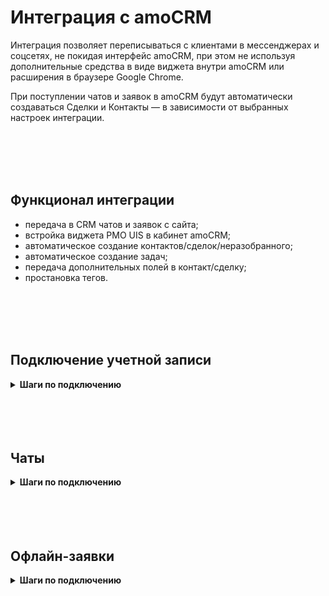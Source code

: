 # Интеграция с amoCRM <br />  

Интеграция позволяет переписываться с клиентами в мессенджерах и соцсетях, не покидая интерфейс amoCRM, при этом не используя дополнительные средства в виде виджета внутри amoCRM или расширения в браузере Google Chrome. <br />

При поступлении чатов и заявок в amoCRM будут автоматически создаваться Сделки и Контакты — в зависимости от выбранных настроек интеграции. <br /> 

<br />
<br />
<br />
<br />


## Функционал интеграции <br />  

- передача в CRM чатов и заявок с сайта;
- встройка виджета РМО UIS в кабинет amoCRM;
- автоматическое создание контактов/сделок/неразобранного;
- автоматическое создание задач;
- передача дополнительных полей в контакт/сделку;
- простановка тегов. <br />


<br />
<br />
<br />
<br />

## Подключение учетной записи <br />

<details>
 <summary style="font-weight:bold;"> Шаги по подключению </summary> <br />

Для авторизации в amoCRM необходимо в ЛК UIS: <br />  
- нажать "Авторизация";
- если ранеее добавляли учетные данные amoCRM, то выбрать их из списка; <br /> 
- если нет, то нажать "Добавить учетные данные".
  
![image](amoCRM_1.jpg)  <br />

Откроется окно для ввода данных портала, который вам нужно подключить.
- В поле "Название" можно ввести любое понятное вам название, тк оно будет отображаться в выпадающем списке.
- В поле "AmoCRM URL" необходимо вставить ссылку на ваш портал AmoCRM, например: https://uismarketplace.amocrm.ru/.
- Нажмите кнопку "Подключить".

![image](amoCRM_2.png)  <br />

Откроется страница amocrm для подключения портала и передачи доступа к нему UIS Чатам. Выберите нужный аккаунт и нажмите "Разрешить". <br /> 

<Alert type=warning> Если данная страница не открылась, то нажмите на круглую стрелочку напротив поля с вашим порталом в настройках интеграции. </Alert> <br /> 

![image](amoCRM_3.png)  <br />  

Далее, откроется страница с сообщением что портал успешно подключен и закроется автоматически.
![image](amoCRM_4.png)  <br />  

<Alert type=warning> Также есть возможность отредактировать или удалить учетные данные которые вы установили. Для этого, в окне "Учетных данных" в выпадающем списке, при наведении курсора на портал - справа появляется иконка "шестеренки", при нажатии на которую открывается окно, где можно отредактировать и сохранить изменения, либо удалить эти данные. </Alert> <br /> 
![image](amoCRM_5.png)  <br /> 
![image](amoCRM_6.png)  <br /> 

      
После добавления учетных данных на странице появятся Параметры интеграции.  <br />

</details> 

<br />
<br />
<br />
<br />


## Чаты <br />

<details>
 <summary style="font-weight:bold;"> Шаги по подключению </summary> <br />

Для передачи чатов из UIS в amoCRM прожмите свитч активации интеграции "Чаты".  <br /> 

## Основное <br /> 

1. **Канал** - выберите из списка каналы, при написании в которые у вас будут создаваться сущности в amoCRM.  <br />

2. **Метод передачи** - выберите требуемый способ обработки чатов.    <br /> 

Варианты обработки: <br /> 

- **Создавать контакт и сделку**. При первичном контакте, для клиента будет создан контакт и сделка. При повторном обращении - будет создана только сделка, при условии, что у клиента нет сделок в активной воронке, либо сделок не существует в воронке совсем.

- **Использовать "Неразобраное"**. Будет всегда создавать запись в неразобраном. Запись будет создаваться каждый раз, когда чат уже закрыт, и приходит новое сообщение от клиента.  <br /> 

3. **Создавать задачу** - выберите настройку, если требуется создание задач по чатам. При включении настройки, появляются дополнительные поля: <br />  

    - **Срок задачи** - выберите временной промежуток, который необходимо указывать в качестве срока задачи. <br /> 

    - **Создавать задачу на сотрудника**: <br /> 
        - **Из карточки контакта** - задача будет ставится на сотрудника, который указан в карточке контакта в amoCRM.
        - **Из настроек интеграции** - задача будет ставится на сотрудника, который указан в настройках интеграции в блоке "Сотрудники" в поле "Ответственный по-умолчанию". <br /> 

4. **Фильтрация чатов** - задайте условия, если требуется фильтровать чаты по сайтам, рекламным кампаниям и проч.<br /> 

При нажатии на иконку (воронки) открывается модальное окно с настройкой, чтобы появились поля фильтра нужно нажать на кнопку **И/ИЛИ**. <br /> 

- В поле **Параметр** сейчас доступны варианты фильтрации: Сайт или Рекламная компания. <br />
- В поле **Условие** можно выбрать **Включить** или **Исключить**: <br /> 

    - При выборе **Включить** - система будет пропускать входящие обращения и создавать сущности.
    - При выборе **Исключить** - система не будет создавать сущности при входящем обращении с выбранного источника. <br /> 

Также доступна более гибкая настройка с логическими операциями **И/ИЛИ** - при которой будет идти более гибкая фильтрация входящих обращений. <br /> 

**Например**: исключить для создания сущностей входящие обращения с сайта И/ИЛИ с канала телеграм.   <br />   

![image](amoCRM_15.jpg)  <br />

5. **Проставлять теги**  - при выключенной настройке теги не будут ставиться на сущности amoCRM. И также, скрыто поле "Список тегов". <br />

При включении настройки - появляется поле "Список тегов". Оно содержит фиксированный список тегов, доступный для выбора. <br /> 
При выборе тегов, проставляться они будут как на сущность сделки, так и на сущность контакта при их создании.


<br />
<br />


### Шаблоны <br /> 

Для настройки наименований создаваемых сущностей доступны поля: "Контакты", "Сделки", "Задачи". В каждом поле можно задавать любые нужные вам наименования, используя переменные значения, через кнопку плюса под полем. <br />

![image](amoCRM_13.jpg)  <br /> 


1. Нажав на кнопку плюса, можно выбрать, какое значение переменной установить в шаблон наименования сущности. <br />   

2. Кнопка с иконкой (глаза) дает возможность сделать предпросмотр наименования которое будет отображено в создаваемой сущности. <br />   

3. Кнопка с иконкой (закругленой стрелочки) возвращает шаблон поля к последнему сохраненному значению. <br /> 


<Alert type=warning> Обратите внимание: что название шаблонов, которые вы задаете относятся только к сущностям сделок, контактов и задач в amoCRM. К записям, создаваемых в "Не разобранном" - они не применяются. </Alert> <br /> 


<br />
<br />  


### Мультиворонки <br /> 

Мультиворонки позволяют создавать сделки в разных воронках. <br /> 

Вкладка **Мультиворонки** доступна всем пользователям amoCRM. Для того, чтобы воспользоваться функциональностью необходимо на вкладке **Основное** настроить обработку обращений "Создавать контакт и сделку" и, затем можно настраивать "Мультиворонки". <br />


1. Задайте необходимую воронку и этап по умолчанию - это обязательные поля. <br />

2. Для добавлении условия попадания сделки в воронку нажмите кнопку "Добавить". <br />
- Сначала выберите воронку, а затем этап этой воронки. 
- Далее выберите условия или группы условий для определения правил, по которым будут создаваться сделки по обращениям в выбранную воронку.
- Нажмите "Сохранить". <br /> 

    Условия: <br /> 

    - **Включить** - при выборе данного условия, подпадающее под это условие обращение будет обработано и помещено в воронку выбранную с этим фильтром. Все остальные обращения, которые под это условие не подпадают будут отправлены в воронку и этап по-умолчанию. <br />
    - **Исключить** - тут работает наоборот, при выборе данного условия, попадающее под это условие обращение будет обработано и помещено в воронку по-умолчанию. Все остальные обращения, которые под это условие не подпадают будут отправлены в воронку и этап выбранные в фильтре. <br />

![image](amoCRM_12.jpg)  <br />  

Синхронизация с amoCRM и обновление воронок происходит при обновлении страницы настроек интеграции после добавления новой воронки или этапа в amoCRM. <br />

<Alert type=error> Если у вас выбрано создание в "Неразобранном", то при таких настройках запись в неразобранном будет создана в первой воронке из списка ваших воронок в amoCRM, даже если выбрана по-умолчанию воронка. Также, фильтры не работают с неразобранным. </Alert> <br />


<br />
<br /> 



## Сотрудники <br />  

Настройка позволяет управлять назначением ответственного по умолчанию, а также синхронизировать сотрудников из портала amoCRM в личный кабинет UIS. <br />

1. **Ответственный сотрудник по-умолчанию** - поле благодаря которому, система будет устанавливать ответственным в контакте, сделке и задачах, выбранного в этом поле сотрудника. <br />

2. **Синхронизация по расписанию** - при включении, синхронизация сотрудников будет происходить автоматически каждый день в полночь. <br /> 

3. **Синхронизировать сотрудников** - кнопка для ручной принудительной синхронизации сотрудников. <br /> 

![image](amoCRM_14.jpg)  <br /> 

<br /> 
<br /> 

## Дополнительные поля <br /> 

Настройка позволяет передавать дополнительные поля в контакт и сделку при их создании.

1. Сопоставьте для каждой сущности дополнительные поля из amoCRM и UIS. 

2. После добавления сопоставления всех требуемых дополнительных полей - нажмите "Сохранить".<br />


![image](amoCRM_11.jpg)  <br /> 

<Alert type=warning> При добавлении нового поля в amoCRM для корректной работы следует выбирать тип поля в amoCRM "Текст", чтобы не было ошибок при использовании доп полей. </Alert> <br />


<br /> 
<br />


</details> 

<br />
<br />
<br />
<br />

## Офлайн-заявки <br />

<details>
 <summary style="font-weight:bold;"> Шаги по подключению </summary> <br />

Для передачи заявок из UIS в amoCRM прожмите свитч активации интеграции "Офлайн-заявки".  <br /> 

<br /> 

## Основное <br /> 

1. **График работы компании** - выберите график работы компании из предложенного списка. <br />   
Настройка будет учитываться при создании задач. <br />  

2. **Метод передачи**- выберите требуемый способ обработки заявки.    <br /> 

- Если выбрана Обрабатывать вручную - не создаются нижеперечисленные сущности. 
- При выборе Использовать функционал «Неразобранное» заявка на сделку в Неразобранном будет создаваться всегда при поступлении заявки. 
- Если выбраны способы Создавать контакт или Создавать сделку и контакт, то сделка будет создаваться всегда, а контакт — только если обращение первичное.   <br /> 

3. **Только для первичных обращений** - параметр активирует обработку только первичных обращений тем способом, который был указан ранее.  <br />  

4. **Создавать задачу на сотрудника** - для любой поступившей заявки можно настроить автоматическое создание задач.  <br /> 

Если в параметре "Создавать задачу на сотрудника" выбран вариант "Не создавать" - задачу не создаем , иначе создаем задачу на ответственного сотрудника в соответствии с настройками ниже. <br />

5. **Срок задачи** - выберите временной промежуток, который необходимо указывать в качестве срока задачи. <br /> 

При простановке срока задачи учитывается выбранный **График работы компании**.  <br />

6. **Фильтры** - задайте условия, если требуется фильтровать заявки по сайтам, типам и проч.<br />

При нажатии на иконку (воронки) открывается модальное окно с настройкой, чтобы появились поля фильтра нужно нажать на кнопку **И/ИЛИ**. <br /> 

- В поле **Параметр** сейчас доступны варианты фильтрации: Выбранная посетителем группа,  Рекламная компания, Источник, Сайт, Тип формы, Страница обращения, Текст заявки, Источник перехода, Название формы заявки . <br />
- В поле **Условие** можно выбрать **Включить** или **Исключить**: <br /> 

    - При выборе **Включить** - система будет пропускать входящие обращения и создавать сущности.
    - При выборе **Исключить** - система не будет создавать сущности при входящем обращении с выбранного источника. <br /> 

Также доступна более гибкая настройка с логическими операциями **И/ИЛИ** - при которой будет идти более гибкая фильтрация входящих обращений. <br /> 

**Например**: исключить для создания сущностей входящие обращения с сайта И/ИЛИ с типа формы DataAPI.   <br />  

![image](amoCRM_16.jpg)  <br />


7. **Проставлять теги** - при выключенной настройке теги не будут ставиться на сущности amoCRM. И также, неактивно поле "Списка тегов". <br />

При включении настройки - активируется поле "Список тегов". Оно содержит фиксированный список тегов, доступный для выбора. <br /> 
При выборе тегов, проставляться они будут как на сущность сделки, так и на сущность контакта при их создании.

<br /> 
<br /> 

## Шаблоны <br /> 

Для настройки наименований создаваемых сущностей доступны поля: "Контакты", "Сделки", "Задачи". В каждом поле можно задавать любые нужные вам наименования, используя переменные значения, через кнопку плюса под полем. <br /> 

![image](amoCRM_8.jpg)  <br />  


1. Нажав на кнопку плюса, можно выбрать, какое значение переменной установить в шаблон наименования сущности. <br />   

2. Кнопка с иконкой (глаза) дает возможность сделать предпросмотр наименования которое будет отображено в создаваемой сущности. <br />   

3. Кнопка с иконкой (закругленой стрелочки) возвращает шаблон поля к последнему сохраненному значению. <br /> 

<Alert type=warning> Обратите внимание: что название шаблонов, которые вы задаете относятся только к сущностям сделок, контактов и задач в amoCRM. К записям, создаваемых в "Не разобранном" - они не применяются. </Alert> <br /> 

<br /> 
<br /> 

## Мультиворонки <br />  

Мультиворонки позволяют создавать сделки в разных воронках.

Вкладка **Мультиворонки** становится доступна, при выборе метода передачи "Создавать сделку и контакт" во вкладке **Основное**.

1. Задайте необходимую воронку и этап по умолчанию - это обязательные поля. <br />

2. Для добавлении условия попадания сделки в воронку нажмите кнопку "Добавить" в основных условиях. <br />
- Сначала выберите воронку, а затем этап этой воронки. 
- Далее выберите условия или группы условий для определения правил, по которым будут создаваться сделки по обращениям в выбранную воронку.
- Нажмите "Сохранить". <br /> 

![image](amoCRM_7.PNG)  <br />  

Синхронизация с amoCRM и обновление воронок происходит при обновлении страницы настроек интеграции после добавления новой воронки или этапа в amoCRM. <br />

<Alert type=alert> Если у вас выбрано создание в "Неразобранном", то при таких настройках запись в неразобранном будет создана в первой воронке из списка ваших воронок в amoCRM, даже если выбрана по-умолчанию воронка. Также, фильтры не работают с неразобранным. </Alert> <br />

<br />
<br /> 

## Ответственные <br />  

Настройка позволяет управлять назначением ответственных сотрудников за сущности в зависимости от условий. <br />

1. Задайте ответственного по умолчанию - это обязательное поле. <br />

2. Для добавлении условия назначения ответственного нажмите кнопку "Добавить" в основных условиях. <br />
- Выберите сотрудника из выпадающего списка. 
- Далее выберите условия или группы условий для определения правил, по которым будут проставляться ответственные в создаваемых сущностях по обращениям.
- Нажмите "Сохранить". <br /> 

![image](amoCRM_10.jpg)  <br /> 


<br /> 
<br /> 

## Дополнительные поля <br />  

Настройка позволяет передавать дополнительные поля в контакт и сделку.

1. Сопоставьте для каждой сущности дополнительные поля из amoCRM и UIS. 

2. После добавления сопоставления всех требуемых дополнительных полей - нажмите "Сохранить".<br />


![image](amoCRM_9.jpg)  <br /> 

<Alert type=warning> При добавлении нового поля в amoCRM для корректной работы следует выбирать тип поля в amoCRM "Текст", чтобы не было ошибок при использовании доп полей. </Alert> <br />


<br /> 

</details> 

<br />
<br />
<br />
<br />